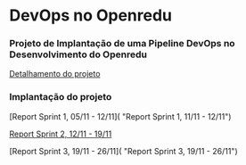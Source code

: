 # DevOps no Openredu

### Projeto de Implantação de uma Pipeline DevOps no Desenvolvimento do Openredu

[Detalhamento do projeto](https://docs.google.com/document/d/1vX2yxBVF8idaI4RIQn5KE8WgiBRn06dsVUR1qxuSGaA/edit?usp=sharing "Detalhamento do projeto")

### Implantação do projeto

[Report Sprint 1, 05/11 - 12/11]( "Report Sprint 1, 11/11 - 12/11")

[Report Sprint 2, 12/11 - 19/11](https://docs.google.com/presentation/d/1lxJ1UKI4Togk_ENdpRuqpGys6oHnyFY2O6ibPF91jrk/ "Report Sprint 2, 12/11 - 19/11")

[Report Sprint 3, 19/11 - 26/11]( "Report Sprint 3, 19/11 - 26/11")
